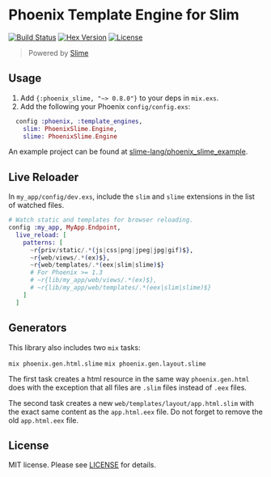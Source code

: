 # Phoenix Template Engine for Slim

[![Build Status][travis-img]][travis] [![Hex Version][hex-img]][hex] [![License][license-img]][license]

> Powered by [Slime](https://github.com/slime-lang/slime)

[travis-img]: https://travis-ci.org/slime-lang/phoenix_slime.png?branch=master
[travis]: https://travis-ci.org/slime-lang/phoenix_slime
[hex-img]: https://img.shields.io/hexpm/v/phoenix_slime.svg
[hex]: https://hex.pm/packages/phoenix_slime
[license-img]: http://img.shields.io/badge/license-MIT-brightgreen.svg
[license]: http://opensource.org/licenses/MIT

## Usage

  1. Add `{:phoenix_slime, "~> 0.8.0"}` to your deps in `mix.exs`.
  2. Add the following your Phoenix `config/config.exs`:

```elixir
  config :phoenix, :template_engines,
    slim: PhoenixSlime.Engine,
    slime: PhoenixSlime.Engine
```

An example project can be found at [slime-lang/phoenix_slime_example][phoenix_slime_example].

[phoenix_slime_example]: https://github.com/slime-lang/phoenix_slime_example

## Live Reloader
In `my_app/config/dev.exs`, include the `slim` and `slime` extensions in the list of watched files.

```elixir
# Watch static and templates for browser reloading.
config :my_app, MyApp.Endpoint,
  live_reload: [
    patterns: [
      ~r{priv/static/.*(js|css|png|jpeg|jpg|gif)$},
      ~r{web/views/.*(ex)$},
      ~r{web/templates/.*(eex|slim|slime)$}
      # For Phoenix >= 1.3
      # ~r{lib/my_app/web/views/.*(ex)$},
      # ~r{lib/my_app/web/templates/.*(eex|slim|slime)$}
    ]
  ]
```

## Generators

This library also includes two `mix` tasks:

`mix phoenix.gen.html.slime`
`mix phoenix.gen.layout.slime`

The first task creates a html resource in the same way `phoenix.gen.html` does
with the exception that all files are `.slim` files instead of `.eex` files.

The second task creates a new `web/templates/layout/app.html.slim` with the
exact same content as the `app.html.eex` file. Do not forget to remove the old
`app.html.eex` file.

## License

MIT license. Please see [LICENSE][license] for details.

[LICENSE]: https://github.com/slime-lang/slime/blob/master/LICENSE
